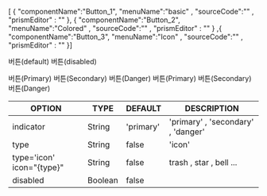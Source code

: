 <!--split:basic-->
[ { "componentName":"Button_1", "menuName":"basic" , "sourceCode":"" , "prismEditor" : "" }, { "componentName":"Button_2", "menuName":"Colored" , "sourceCode":"" , "prismEditor" : "" } ,{ "componentName":"Button_3", "menuName":"Icon" , "sourceCode":"" , "prismEditor" : "" }]

<!--split:Button_1:sourceCode-->

<gt-panel>
  <template #title>basic</template>
  <template #box>
    <gt-button>버튼(default)</gt-button>
    <gt-button :disabled="true">버튼(disabled)</gt-button>
  </template>
</gt-panel>

<!--split:Button_1:prismEditor-->

<gt-button>버튼(default)</gt-button>
<gt-button :disabled="true">버튼(disabled)</gt-button>


<!--split:Button_2:sourceCode-->

<gt-panel>
  <template #title>Colored</template>
  <template #box>
    <gt-button indicator="primary" style="margin-right:10px;">버튼(Primary)</gt-button>
    <gt-button indicator="secondary" style="margin-right:10px;">버튼(Secondary)</gt-button>
    <gt-button indicator="danger" style="margin-right:10px;">버튼(Danger)</gt-button>
    <gt-button indicator="primary" style="margin-right:10px;" :disabled="true">
      버튼(Primary)
    </gt-button>
    <gt-button indicator="secondary" style="margin-right:10px;" :disabled="true">
      버튼(Secondary)
    </gt-button>
    <gt-button indicator="danger" style="margin-right:10px;" :disabled="true">
      버튼(Danger)
    </gt-button>
  </template>
</gt-panel>

<!--split:Button_2:prismEditor-->

<gt-button indicator="primary">버튼(Primary)</gt-button>
<gt-button indicator="secondary">버튼(Secondary)</gt-button>
<gt-button indicator="danger">버튼(Danger)</gt-button>
<gt-button indicator="primary" :disabled="true">
  버튼(Primary)
</gt-button>
<gt-button indicator="secondary" :disabled="true">
  버튼(Secondary)
</gt-button>
<gt-button indicator="danger" :disabled="true">
  버튼(Danger)
</gt-button>

<!--split:Button_3:sourceCode-->

<gt-panel>
  <template #title>Colored</template>
  <template #box>
    <gt-button type="icon" icon="trash" ></gt-button>
    <gt-button type="icon" icon="check" ></gt-button>
    <gt-button type="icon" icon="heart" ></gt-button>
    <gt-button type="icon" icon="cog" ></gt-button>
    <gt-button type="icon" icon="label" ></gt-button>
    <gt-button type="icon" icon="mail" ></gt-button>
    <gt-button type="icon" icon="memo" ></gt-button>
    <gt-button type="icon" icon="message" ></gt-button>
    <gt-button type="icon" icon="plus" ></gt-button>
    <gt-button type="icon" icon="minus" ></gt-button>
    <gt-button type="icon" icon="bell" ></gt-button>
    <gt-button type="icon" icon="lock" ></gt-button>
    <gt-button type="icon" icon="paperclip" ></gt-button>
    <gt-button type="icon" icon="search" ></gt-button>
    <gt-button type="icon" icon="star" ></gt-button>
    <gt-button type="icon" icon="star-cancel" ></gt-button>
    <gt-button type="icon" icon="user" ></gt-button>
    <gt-button type="icon" icon="print" ></gt-button>
 </template>
</gt-panel>    

<!--split:Button_3:prismEditor-->

<gt-button type="icon" icon="trash" />
<gt-button type="icon" icon="check" />
<gt-button type="icon" icon="heart" />
<gt-button type="icon" icon="cog" />
<gt-button type="icon" icon="label" />
<gt-button type="icon" icon="mail" />
<gt-button type="icon" icon="memo" />
<gt-button type="icon" icon="message" />
<gt-button type="icon" icon="plus" />
<gt-button type="icon" icon="minus" />
<gt-button type="icon" icon="bell" />
<gt-button type="icon" icon="lock" />
<gt-button type="icon" icon="paperclip" />
<gt-button type="icon" icon="search" />
<gt-button type="icon" icon="star" />
<gt-button type="icon" icon="star-cancel" />
<gt-button type="icon" icon="user" />
<gt-button type="icon" icon="print" />

<!--split:props-->

| OPTION | TYPE | DEFAULT | DESCRIPTION |
|--|--|--|----| 
| indicator | String | 'primary' | 'primary' , 'secondary' , 'danger'  |
| type | String | false |'icon' |
| type='icon' icon="{type}" | String | false | trash , star , bell ... |
| disabled | Boolean | false |  |